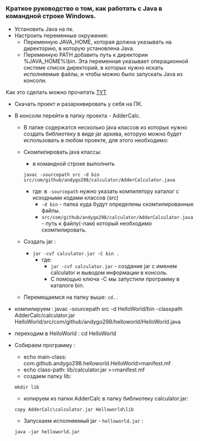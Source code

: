 ### Краткое руководство о том, как работать с Java в командной строке Windows.

* Установить Java на пк.
* Настроить переменные окружения:
	* Переменную JAVA_HOME, которая должна указывать на директорию, в которую установлена Java. 
	* Переменную PATH добавить путь к директории %JAVA_HOME%\bin. Эта переменная указывает операционной системе список директорий, в которых нужно искать исполняемые файлы, и чтобы можно было запускать Java из консоли.

Как это сделать можно прочитать [ТУТ](https://developernotes.ru/java/ustanovka-java-jdk-v-windows-i-linux-peremennaya-path-i-java-home)

* Скачать проект и разархивировать у себя на ПК.
* В консоли перейти в папку проекта - AdderCalc.
	* В папке содержатся несколько java классов из которых нужно создать библиотеку в виде jar архива, которую можно будет использовать в любом проекте, для этого необходимо:
	* Скомпилировать java классы:
		* в командной строке выполнить 
		```
		javac -sourcepath src -d bin src/com/github/andygo298/calculator/AdderCalculator.java
		```
		* где: в ```-sourcepath``` нужно указать компилятору каталог с исходными кодами классов (src)
			* ```-d bin``` - папка куда будут определены скомпилированные файлы. 
			* ```src/com/github/andygo298/calculator/AdderCalculator.java``` - путь к файлу(-лам) который необходимо скомпилировать.

	* Создать jar :
		* ```jar -cvf calculator.jar -C bin .```
			* где:
				* ```jar -cvf calculator.jar``` - создание jar с именем calculator и выводом информации в консоль.
				* С помощью ключа -C мы запустили программу в каталоге bin.
	* Перемещаемся на папку выше:
	```cd..```

* компилируем :
	javac -sourcepath src -d HelloWorld/bin -classpath AdderCalc/calculator.jar HelloWorld/src/com/github/andygo298/helloworld/HelloWorld.java
* переходим в HelloWorld :
	cd HelloWorld
* Собираем программу :
	* echo main-class: com.github.andygo298.helloworld.HelloWorld>manifest.mf
	* echo class-path: lib/calculator.jar >>manifest.mf
	* создаем папку lib:
	```
	mkdir lib
	```
	* копируем из папки AdderCalc в папку библиотеку calculator.jar:
	```
	copy AdderCalc\calculator.jar Helloworld\lib
	```
	* Запускаем исполняемый jar - ```helloworld.jar``` :
 	```
	java -jar helloworld.jar
	```